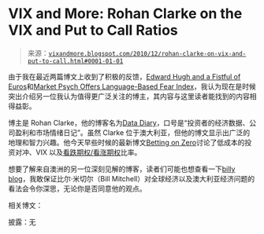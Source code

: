 <!--yml

分类：未分类

日期：2024-05-18 16:56:18

-->

# VIX and More: Rohan Clarke on the VIX and Put to Call Ratios

> 来源：[`vixandmore.blogspot.com/2010/12/rohan-clarke-on-vix-and-put-to-call.html#0001-01-01`](http://vixandmore.blogspot.com/2010/12/rohan-clarke-on-vix-and-put-to-call.html#0001-01-01)

由于我在最近两篇博文上收到了积极的反馈，[Edward Hugh and a Fistful of Euros](http://vixandmore.blogspot.com/2010/11/edward-hugh-and-fistful-of-euros.html)和[Market Psych Offers Language-Based Fear Index](http://vixandmore.blogspot.com/2010/12/market-psych-offers-language-based-fear.html)，我认为现在是时候突出介绍另一位我认为值得更广泛关注的博主，其内容与这里读者能找到的内容相得益彰。

博主是 Rohan Clarke，他的博客名为[Data Diary](http://www.datadiary.com.au/)，口号是“投资者的经济数据、公司盈利和市场情绪日记”。虽然 Clarke 位于澳大利亚，但他的博文显示出广泛的地理和智力兴趣。他今天早些时候的最新博文[Betting on Zero](http://www.datadiary.com.au/2010/12/15/betting-on-zero/)讨论了低成本的投资对冲、VIX 以及[看跌期权/看涨期权](http://vixandmore.blogspot.com/search/label/put%20to%20call)比率。

想要了解来自澳洲的另一位深刻见解的博客，读者们可能也想查看一下[billy blog](http://bilbo.economicoutlook.net/blog/)，我敢保证比尔·米切尔（Bill Mitchell）对全球经济以及澳大利亚经济问题的看法会令你深思，无论你是否同意他的观点。

相关博文：

披露：无

